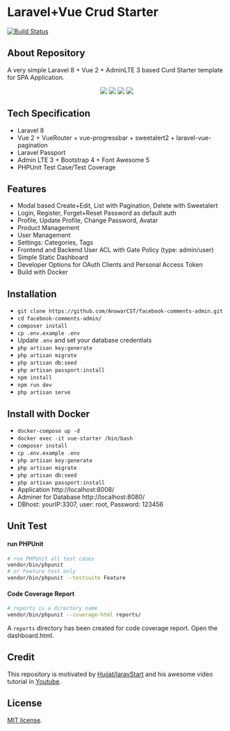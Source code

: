 
# Laravel+Vue Crud Starter


[![Build Status](https://dev.azure.com/anowarhossain/facebook-comments-admin/_apis/build/status/AnowarCST.facebook-comments-admin?branchName=master)](https://dev.azure.com/anowarhossain/facebook-comments-admin/_build/latest?definitionId=6&branchName=master)


## About Repository

A very simple Laravel 8 + Vue 2 + AdminLTE 3 based Curd Starter template for SPA Application.
<p align="center">
<img src="https://i.imgur.com/mZAHbUL.png">
<img src="https://i.imgur.com/3hhoQnq.png">
<img src="https://i.imgur.com/aHtQkYl.png">
<img src="https://i.imgur.com/V7OuwLn.png">
</p>

## Tech Specification

- Laravel 8
- Vue 2 + VueRouter + vue-progressbar + sweetalert2 + laravel-vue-pagination
- Laravel Passport
- Admin LTE 3 + Bootstrap 4 + Font Awesome 5
- PHPUnit Test Case/Test Coverage

## Features

- Modal based Create+Edit, List with Pagination, Delete with Sweetalert
- Login, Register, Forget+Reset Password as default auth
- Profile, Update Profile, Change Password, Avatar
- Product Management 
- User Management
- Settings: Categories, Tags
- Frontend and Backend User ACL with Gate Policy (type: admin/user)
- Simple Static Dashboard
- Developer Options for OAuth Clients and Personal Access Token
- Build with Docker

## Installation

- `git clone https://github.com/AnowarCST/facebook-comments-admin.git`
- `cd facebook-comments-admin/`
- `composer install`
- `cp .env.example .env`
- Update `.env` and set your database credentials
- `php artisan key:generate`
- `php artisan migrate`
- `php artisan db:seed`
- `php artisan passport:install`
- `npm install`
- `npm run dev`
- `php artisan serve`

## Install with Docker

- `docker-compose up -d`
- `docker exec -it vue-starter /bin/bash`
- `composer install`
- `cp .env.example .env`
- `php artisan key:generate`
- `php artisan migrate`
- `php artisan db:seed`
- `php artisan passport:install`
- Application http://localhost:8008/
- Adminer for Database http://localhost:8080/
- DBhost: yourIP:3307, user: root, Password: 123456


## Unit Test

#### run PHPUnit

```bash
# run PHPUnit all test cases
vendor/bin/phpunit
# or Feature test only
vendor/bin/phpunit --testsuite Feature
```

#### Code Coverage Report

```bash
# reports is a directory name
vendor/bin/phpunit --coverage-html reports/
```
A `reports` directory has been created for code coverage report. Open the dashboard.html.


## Credit
This repository is motivated by [Hujjat/laravStart](https://github.com/Hujjat/laravStart) and his awesome video tutorial in [Youtube](https://www.youtube.com/playlist?list=PLB4AdipoHpxaHDLIaMdtro1eXnQtl_UvE).

## License

[MIT license](https://opensource.org/licenses/MIT).
